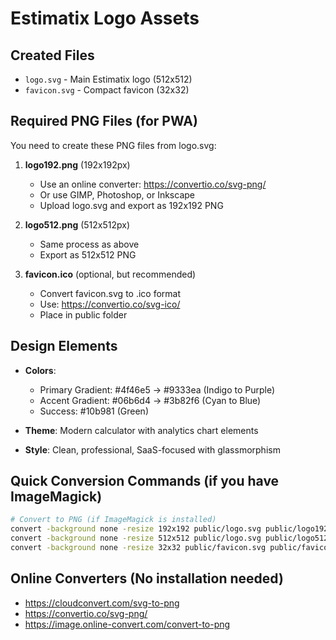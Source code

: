 # Estimatix Logo Assets

## Created Files
- `logo.svg` - Main Estimatix logo (512x512)
- `favicon.svg` - Compact favicon (32x32)

## Required PNG Files (for PWA)
You need to create these PNG files from logo.svg:

1. **logo192.png** (192x192px)
   - Use an online converter: https://convertio.co/svg-png/
   - Or use GIMP, Photoshop, or Inkscape
   - Upload logo.svg and export as 192x192 PNG

2. **logo512.png** (512x512px)
   - Same process as above
   - Export as 512x512 PNG

3. **favicon.ico** (optional, but recommended)
   - Convert favicon.svg to .ico format
   - Use: https://convertio.co/svg-ico/
   - Place in public folder

## Design Elements
- **Colors**: 
  - Primary Gradient: #4f46e5 → #9333ea (Indigo to Purple)
  - Accent Gradient: #06b6d4 → #3b82f6 (Cyan to Blue)
  - Success: #10b981 (Green)
  
- **Theme**: Modern calculator with analytics chart elements
- **Style**: Clean, professional, SaaS-focused with glassmorphism

## Quick Conversion Commands (if you have ImageMagick)
```bash
# Convert to PNG (if ImageMagick is installed)
convert -background none -resize 192x192 public/logo.svg public/logo192.png
convert -background none -resize 512x512 public/logo.svg public/logo512.png
convert -background none -resize 32x32 public/favicon.svg public/favicon.ico
```

## Online Converters (No installation needed)
- https://cloudconvert.com/svg-to-png
- https://convertio.co/svg-png/
- https://image.online-convert.com/convert-to-png
